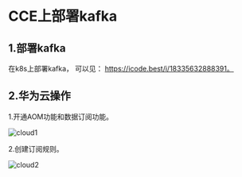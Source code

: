 # CCE上部署kafka

## 1.部署kafka

在k8s上部署kafka， 可以见： https://icode.best/i/18335632888391。

## 2.华为云操作

1.开通AOM功能和数据订阅功能。

![cloud1](C:\Users\Administrator\Desktop\github\monitor\doc\cloud1.png)

2.创建订阅规则。

![cloud2](C:\Users\Administrator\Desktop\github\monitor\doc\cloud2.png)